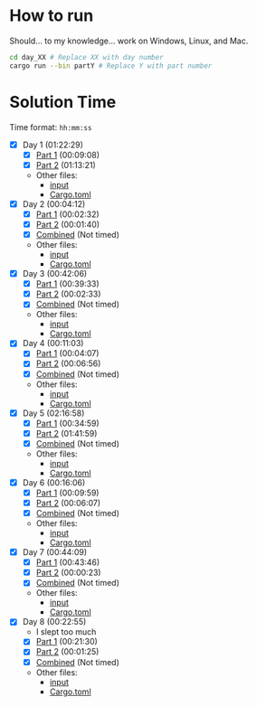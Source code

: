 # How to run
Should... to my knowledge... work on Windows, Linux, and Mac.
```bash
cd day_XX # Replace XX with day number
cargo run --bin partY # Replace Y with part number
```

# Solution Time

Time format: `hh:mm:ss`
- [x] Day 1 (01:22:29) 
  - [x] [Part 1](day_01/src/part1.rs) (00:09:08)
  - [x] [Part 2](day_01/src/part2.rs) (01:13:21)
  - Other files:
    - [input](day_01/src/input.in)
    - [Cargo.toml](day_01/Cargo.toml)
- [x] Day 2 (00:04:12)
  - [x] [Part 1](day_02/src/part1.rs) (00:02:32)
  - [x] [Part 2](day_02/src/part2.rs) (00:01:40)
  - [x] [Combined](day_02/src/combined.rs) (Not timed)
  - Other files:
    - [input](day_02/src/input.in)
    - [Cargo.toml](day_02/Cargo.toml)
- [x] Day 3 (00:42:06)
  - [x] [Part 1](day_03/src/part1.rs) (00:39:33)
  - [x] [Part 2](day_03/src/part2.rs) (00:02:33)
  - [x] [Combined](day_03/src/combined.rs) (Not timed)
  - Other files:
    - [input](day_03/src/input.in)
    - [Cargo.toml](day_03/Cargo.toml)
- [x] Day 4 (00:11:03)
  - [x] [Part 1](day_04/src/part1.rs) (00:04:07) 
  - [x] [Part 2](day_04/src/part2.rs) (00:06:56)
  - [x] [Combined](day_04/src/combined.rs) (Not timed)
  - Other files:
    - [input](day_04/src/input.in)
    - [Cargo.toml](day_04/Cargo.toml)
- [x] Day 5 (02:16:58)
  - [x] [Part 1](day_05/src/part1.rs) (00:34:59)
  - [x] [Part 2](day_05/src/part2.rs) (01:41:59)
  - [x] [Combined](day_05/src/combined.rs) (Not timed)
  - Other files:
    - [input](day_05/src/input.in)
    - [Cargo.toml](day_05/Cargo.toml)
- [x] Day 6 (00:16:06)
  - [x] [Part 1](day_06/src/part1.rs) (00:09:59)
  - [x] [Part 2](day_06/src/part2.rs) (00:06:07)
  - [x] [Combined](day_06/src/combined.rs) (Not timed)
  - Other files:
    - [input](day_06/src/input.in)
    - [Cargo.toml](day_06/Cargo.toml)
- [X] Day 7 (00:44:09)
  - [x] [Part 1](day_07/src/part1.rs) (00:43:46)
  - [x] [Part 2](day_07/src/part2.rs) (00:00:23)
  - [x] [Combined](day_07/src/combined.rs) (Not timed)
  - Other files:
    - [input](day_07/src/input.in)
    - [Cargo.toml](day_07/Cargo.toml)
- [X] Day 8 (00:22:55)
  - I slept too much
  - [x] [Part 1](day_08/src/part1.rs) (00:21:30)
  - [x] [Part 2](day_08/src/part2.rs) (00:01:25)
  - [x] [Combined](day_08/src/combined.rs) (Not timed)
  - Other files:
    - [input](day_08/src/input.in)
    - [Cargo.toml](day_08/Cargo.toml)